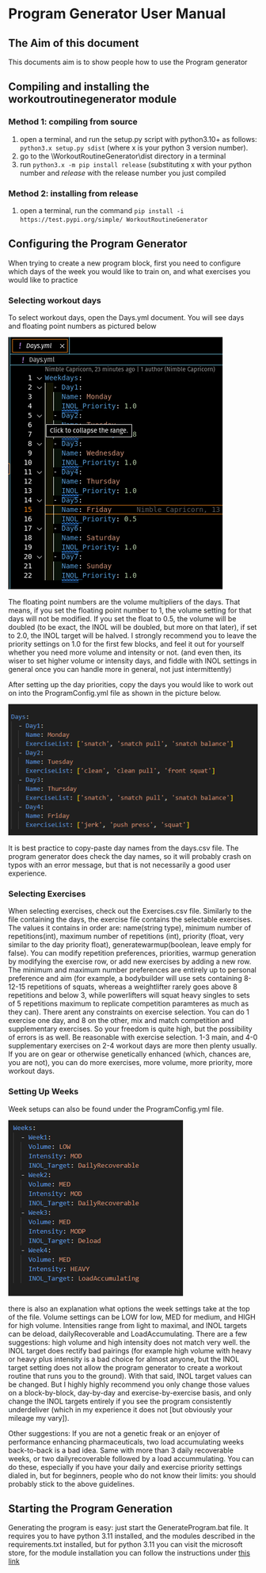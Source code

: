 # Program Generator User Manual
## The Aim of this document
This documents aim is to show people how to use the Program generator

## Compiling and installing the workoutroutinegenerator module
### Method 1: compiling from source
1. open a terminal, and run the setup.py script with python3.10+ as follows: `python3.x setup.py sdist` (where x is your python 3 version number).
2. go to the \WorkoutRoutineGenerator\dist directory in a terminal
3.  run `python3.x -m pip install release` (substituting x with your python number and *release* with the release number you just compiled
### Method 2: installing from release 
1. open a terminal, run the command `pip install -i https://test.pypi.org/simple/ WorkoutRoutineGenerator`

## Configuring the Program Generator
When trying to create a new program block, first you need to configure which days of the week you would like to train on, and what exercises you would like to practice 
### Selecting workout days
To select workout days, open the Days.yml document. You will see days and floating point numbers as pictured below


![Daysettings](./UserManualReferences/Day.png)

The floating point numbers are the volume multipliers of the days. That means, if you set the floating point number to 1, the volume setting for that days will not be modified. If you 
set the float to 0.5, the volume will be doubled (to be exact, the INOL will be doubled, but more on that later), if set to 2.0, the INOL target will be halved. 
I strongly recommend you to leave the priority settings on 1.0 for the first few blocks, and feel it out for yourself whether you need more volume and intensity or not. (and even then, its wiser to set higher volume or intensity days, and fiddle with INOL settings in general once you can handle more in general, not just intermittently)

After setting up the day priorities, copy the days you would like to work out on into the ProgramConfig.yml file as shown in the picture below. 


![ProgramConfigDays](./UserManualReferences/ProgramConfig_Days.png)

It is best practice to copy-paste day names from the days.csv file. The program generator does check the day names, so it will probably crash on typos with an error message, but that is not necessarily a good user experience. 

### Selecting Exercises
When selecting exercises, check out the Exercises.csv file. Similarly to the file containing the days, the exercise file contains the selectable exercises. The values it contains in order are: name(string type), minimum number of repetitions(int), maximum number of repetitions (int), priority (float, very similar to the day priority float), generatewarmup(boolean, leave emply for false). You can modify repetition preferences, priorities, warmup generation by modifying the exercise row, or add new exercises by adding a new row. The minimum and maximum number preferences are entirely up to personal preference and aim (for example, a bodybuilder will use sets containing 8-12-15 repetitions of squats, whereas a weightlifter rarely goes above 8 repetitions and below 3, while powerlifters will squat heavy singles to sets of 5 repetitions maximum to replicate competition paramteres as much as they can). There arent any constraints on exercise selection. You can do 1 exercise one day, and 8 on the other, mix and match competition and supplementary exercises. So your freedom is quite high, but the possibility of errors is as well. Be reasonable with exercise selection. 1-3 main, and 4-0 supplementary exercises on 2-4 workout days are more then plenty usually. If you are on gear or otherwise genetically enhanced (which, chances are, you are not), you can do more exercises, more volume, more priority, more workout days.

### Setting Up Weeks
Week setups can also be found under the ProgramConfig.yml file. 

![programConfigWeeks](./UserManualReferences/ProgramConfig_Weeks.png)

there is also an explanation what options the week settings take at the top of the file. Volume settings can be LOW for low, MED for medium, and HIGH for high volume. 
Intensities range from light to maximal, and INOL targets can be deload, dailyRecoverable and LoadAccumulating. 
There are a few suggestions: high volume and high intensity does not match very well. the INOL target does rectify bad pairings (for example high volume with heavy or heavy plus intensity is a bad choice for almost anyone, but the INOL target setting does not allow the program generator to create a workout routine that runs you to the ground). With that said, INOL target values can be changed. But I highly highly recommend you only change those values on a block-by-block, day-by-day and exercise-by-exercise basis, and only change the INOL targets entirely if you see the program consistently underdeliver (which in my experience it does not [but obviously your mileage my vary]).

Other suggestions: If you are not a genetic freak or an enjoyer of performance enhancing pharmaceuticals, two load accumulating weeks back-to-back is a bad idea. Same with more than 3 daily recoverable weeks, or two dailyrecoverable followed by a load accummulating. You can do these, especially if you have your daily and exercise priority settings dialed in, but for beginners, people who do not know their limits: you should probably stick to the above guidelines. 

## Starting the Program Generation 
Generating the program is easy: just start the GenerateProgram.bat file. It requires you to have python 3.11 installed, and the modules described in the requirements.txt installed, but for python 3.11 you can visit the microsoft store, for the module installation you can follow the instructions under [this link](https://stackoverflow.com/questions/7225900/how-can-i-install-packages-using-pip-according-to-the-requirements-txt-file-from)
